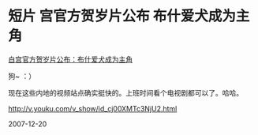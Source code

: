 # 短片 宫官方贺岁片公布 布什爱犬成为主角

[白宫官方贺岁片公布：布什爱犬成为主角](http://v.youku.com/v_show/id_ca00XMTM2NDY0MjQ=.html)

狗~ ：）

现在这些内地的视频站点确实挺快的。上班时间看个电视剧都可以了。哈哈。

http://v.youku.com/v_show/id_cj00XMTc3NjU2.html



2007-12-20